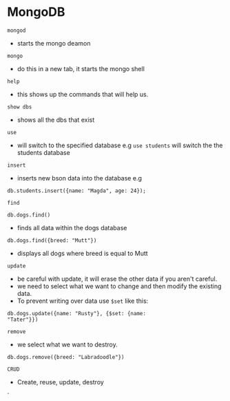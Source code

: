 # MongoDB

`mongod`
* starts the mongo deamon

`mongo`
* do this in a new tab, it starts the mongo shell

`help` 
* this shows up the commands that will help us.

`show dbs`
* shows all the dbs that exist

`use`
* will switch to the specified database e.g `use students` will switch the the students database

`insert`
* inserts new bson data into the database  e.g 
```
db.students.insert({name: "Magda", age: 24});
```

`find`
```
db.dogs.find()
```
* finds all data within the dogs database
```
db.dogs.find({breed: "Mutt"})
```
* displays all dogs where breed is equal to Mutt

`update`
* be careful with update, it will erase the other data if you aren't careful.
* we need to select what we want to change and then modify the existing data.
* To prevent writing over data use `$set` like this:
```
db.dogs.update({name: "Rusty"}, {$set: {name:
"Tater"}})
```

`remove`
* we select what we want to destroy.
```
db.dogs.remove({breed: "Labradoodle"})
```

`CRUD`
* Create, reuse, update, destroy

`
